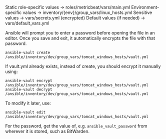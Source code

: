 Static role-specific values → roles/metricbeat/vars/main.yml
Environment-specific values → inventory/{env}/group_vars/linux_hosts.yml
Sensitive values → vars/secrets.yml (encrypted)
Default values (if needed) → vars/default_vars.yml

Ansible will prompt you to enter a password before opening the file in an editor. Once you save and exit, it
automatically encrypts the file with that password.

```shell
ansible-vault create /ansible/inventory/dev/group_vars/tomcat_windows_hosts/vault.yml
```

If vault.yml already exists, instead of create, you should encrypt it manually using:

```shell
ansible-vault encrypt /ansible/inventory/dev/group_vars/tomcat_windows_hosts/vault.yml
ansible-vault decrypt /ansible/inventory/dev/group_vars/tomcat_windows_hosts/vault.yml
```

To modify it later, use:

```shell
ansible-vault edit /ansible/inventory/dev/group_vars/tomcat_windows_hosts/vault.yml
```

For the password, get the value of, e.g. `ansible_vault_password` from wherever it is stored, such as BitWarden.

